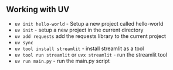 
## Working with UV
- `uv init hello-world` - Setup a new project called hello-world
- `uv init` - setup a new project in the current directory
- `uv add requests` add the requests library to the current project
- `uv sync`
- `uv tool install streamlit` - install streamlit as a tool
- `uv tool run streamlit` or `uvx streamlit` - run the streamlit tool
- `uv run main.py` - run the main.py script
